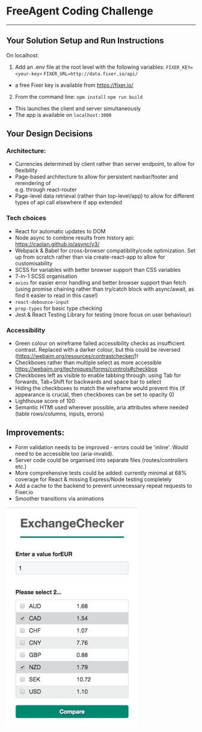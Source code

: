 # FreeAgent Coding Challenge

---

## Your Solution Setup and Run Instructions

On localhost:

1. Add an .env file at the root level with the following variables:
   `FIXER_KEY=<your-key>`
   `FIXER_URL=http://data.fixer.io/api/`

- a free Fixer key is available from https://fixer.io/

2. From the command line:
   `npm install`
   `npm run build`

- This launches the client and server simultaneously
- The app is available on `localhost:3000`

## Your Design Decisions

### Architecture:

- Currencies determined by client rather than server endpoint, to allow for flexibility
- Page-based architecture to allow for persistent navbar/footer and rerendering of <main> e.g. through react-router
- Page-level data retrieval (rather than top-level/app) to allow for different types of api call elsewhere if app extended

### Tech choices

- React for automatic updates to DOM
- Node async to combine results from history api: https://caolan.github.io/async/v3/
- Webpack & Babel for cross-browser compatibility/code optimization. Set up from scratch rather than via create-react-app to allow for customisability
- SCSS for variables with better browser support than CSS variables
- 7-in-1 SCSS organisation
- `axios` for easier error handling and better browser support than fetch (using promise chaining rather than try/catch block with async/await, as find it easier to read in this case!)
- `react-debounce-input`
- `prop-types` for basic type checking
- Jest & React Testing Library for testing (more focus on user behaviour)

### Accessibility

- Green colour on wireframe failed accessibility checks as insufficient contrast. Replaced with a darker colour, but this could be reversed (https://webaim.org/resources/contrastchecker/)!
- Checkboxes rather than multiple select as more accessible https://webaim.org/techniques/forms/controls#checkbox
- Checkboxes left as visible to enable tabbing through: using Tab for forwards, Tab+Shift for backwards and space bar to select
- Hiding the checkboxes to match the wireframe would prevent this (if appearance is crucial, then checkboxes can be set to opacity 0)
- Lighthouse score of 100
- Semantic HTMl used wherever possible, aria attributes where needed (table rows/columns, inputs, errors)

## Improvements:

- Form validation needs to be improved - errors could be 'inline'. Would need to be accessible too (aria-invalid).
- Server code could be organised into separate files (routes/controllers etc.)
- More comprehensive tests could be added: currently minimal at 68% coverage for React & missing Express/Node testing completely
- Add a cache to the backend to prevent unnecessary repeat requests to Fixer.io
- Smoother transitions via animations

<img align="center" src="./form.jpg" alt="form" width="350">
